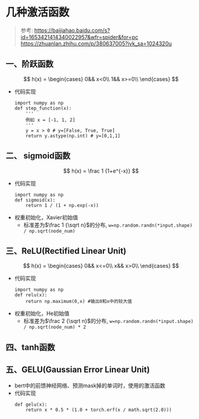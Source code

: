 # 几种激活函数
> 参考: https://baijiahao.baidu.com/s?id=1653421414340022957&wfr=spider&for=pc
> https://zhuanlan.zhihu.com/p/380637005?ivk_sa=1024320u

## 一、阶跃函数
$$
h(x) =  \begin{cases}
        0&&     x<0\\
        1&&     x>=0\\
        \end{cases}
$$
- 代码实现
    ```
    import numpy as np
    def step_function(x):
        '''
        例如 x = [-1, 1, 2]
        '''
        y = x > 0 # y=[False, True, True]
        return y.astype(np.int) # y=[0,1,1]
    ```

## 二、 sigmoid函数
$$
h(x) = \frac 1 {1+e^{-x}}
$$
- 代码实现
    ```
    import numpy as np
    def sigmoid(x):
        return 1 / (1 + np.exp(-x))
    ```
- 权重初始化，Xavier初始值
    - 标准差为$\frac 1 {\sqrt n}$的分布, `w=np.random.randn(*input.shape) / np.sqrt(node_num)`

## 三、ReLU(Rectified Linear Unit)
$$
h(x) =  \begin{cases}
        0&&     x<=0\\
        x&&     x>0\\
        \end{cases}
$$
- 代码实现
    ```
    import numpy as np
    def relu(x):
        return np.maximum(0,x) #输出0和x中的较大值
    ```
- 权重初始化，He初始值
    - 标准差为$\frac 2 {\sqrt n}$的分布, `w=np.random.randn(*input.shape) / np.sqrt(node_num) * 2`

## 四、tanh函数

## 五、GELU(Gaussian Error Linear Unit)
- bert中的前馈神经网络、预测mask掉的单词时，使用的激活函数
- 代码实现
    ```
    def gelu(x):
        return x * 0.5 * (1.0 + torch.erf(x / math.sqrt(2.0)))
    ```